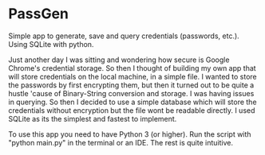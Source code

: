 # PassGen
Simple app to generate, save and query credentials (passwords, etc.). Using SQLite with python.

Just another day I was sitting and wondering how secure is Google Chrome's credential storage. So then I thought of building my own app that will store credentials on the local machine, in a simple file.
I wanted to store the passwords by first encrypting them, but then it turned out to be quite a hustle 'cause of Binary-String conversion and storage. I was having issues in querying. 
So then I decided to use a simple database which will store the credentials without encryption but the file wont be readable directly. I used SQLite as its the simplest and fastest to implement.

To use this app you need to have Python 3 (or higher). 
Run the script with "python main.py" in the terminal or an IDE. The rest is quite intuitive.
